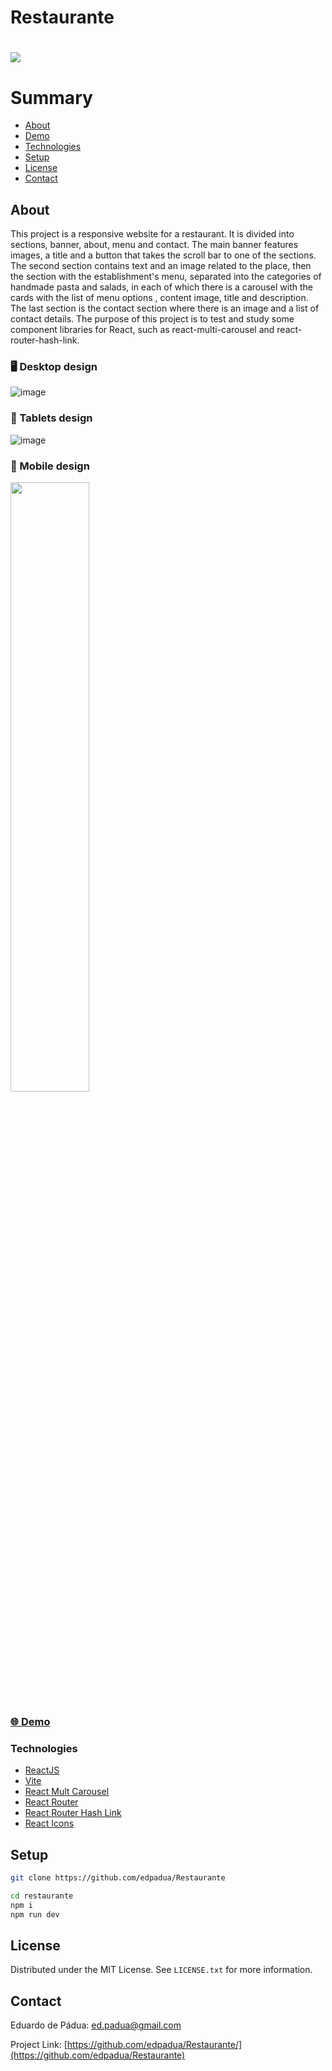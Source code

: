 # Restaurante

<h1>
    <a href="https://restaurante-eta.vercel.app/"><img src="/Restaurante/public/restaurante-captura.gif"></a>
</h1>

# Summary

- [About](#about)
- [Demo](#-demo)
- [Technologies](#technologies)
- [Setup](#setup)
- [License](#license)
- [Contact](#contact)
 
## About

This project is a responsive website for a restaurant. It is divided into sections, banner, about, menu and contact. The main banner features images, a title and a button that takes the scroll bar to one of the sections. The second section contains text and an image related to the place, then the section with the establishment's menu, separated into the categories of handmade pasta and salads, in each of which there is a carousel with the cards with the list of menu options , content image, title and description. The last section is the contact section where there is an image and a list of contact details. The purpose of this project is to test and study some component libraries for React, such as react-multi-carousel and react-router-hash-link.

### :desktop_computer: Desktop design

![image](https://user-images.githubusercontent.com/4975360/235485853-583cd355-045c-44b2-b0b3-04cec892f225.png)

### :iphone: Tablets design

![image](https://user-images.githubusercontent.com/4975360/235485903-0e5a608f-abb1-4d69-8fcc-940df9815f46.png)

### :iphone: Mobile design

<img src="https://user-images.githubusercontent.com/4975360/233090787-ad6d05fe-3d5a-47ea-8805-aaabfe10b18a.png" style="width: 50%;">


### [🌐 Demo](restaurante-eta.vercel.app)

### Technologies

- [ReactJS](https://reactjs.org)
- [Vite](https://vitejs.dev/guide/)
- [React Mult Carousel](https://www.npmjs.com/package/react-multi-carousel)
- [React Router](https://www.npmjs.com/package/react-router-dom)
- [React Router Hash Link](https://www.npmjs.com/package/react-router-hash-link)
- [React Icons](https://react-icons.github.io/react-icons/)

## Setup

```bash
git clone https://github.com/edpadua/Restaurante

cd restaurante
npm i
npm run dev
```


## License

Distributed under the MIT License. See `LICENSE.txt` for more information.


## Contact

Eduardo de Pádua: ed.padua@gmail.com

Project Link: [https://github.com/edpadua/Restaurante/](https://github.com/edpadua/Restaurante) 
